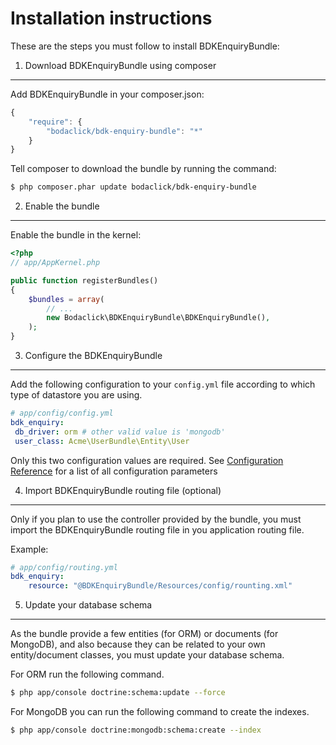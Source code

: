 Installation instructions
=========================

These are the steps you must follow to install BDKEnquiryBundle:

1. Download BDKEnquiryBundle using composer
-------------------------------------------

Add BDKEnquiryBundle in your composer.json:

```js
{
    "require": {
        "bodaclick/bdk-enquiry-bundle": "*"
    }
}
```

Tell composer to download the bundle by running the command:

``` bash
$ php composer.phar update bodaclick/bdk-enquiry-bundle
```

2. Enable the bundle
--------------------

Enable the bundle in the kernel:

``` php
<?php
// app/AppKernel.php

public function registerBundles()
{
    $bundles = array(
        // ...
        new Bodaclick\BDKEnquiryBundle\BDKEnquiryBundle(),
    );
}
```

3. Configure the BDKEnquiryBundle
---------------------------------

Add the following configuration to your `config.yml` file according to which type of datastore you are using.

``` yaml
# app/config/config.yml
bdk_enquiry:
 db_driver: orm # other valid value is 'mongodb'
 user_class: Acme\UserBundle\Entity\User
```

Only this two configuration values are required.
See [Configuration Reference](https://github.com/Bodaclick/BDKEnquiryBundle/blob/dev/Resources/doc/configuration.md)
for a list of all configuration parameters

4. Import BDKEnquiryBundle routing file (optional)
---------------------------------------------------

Only if you plan to use the controller provided by the bundle, you must import the BDKEnquiryBundle routing file
in you application routing file.

Example:

``` yaml
# app/config/routing.yml
bdk_enquiry:
    resource: "@BDKEnquiryBundle/Resources/config/rounting.xml"
```

5. Update your database schema
------------------------------

As the bundle provide a few entities (for ORM) or documents (for MongoDB), and also because they can be related to your
own entity/document classes, you must update your database schema.

For ORM run the following command.

``` bash
$ php app/console doctrine:schema:update --force
```

For MongoDB you can run the following command to create the indexes.

``` bash
$ php app/console doctrine:mongodb:schema:create --index
```


